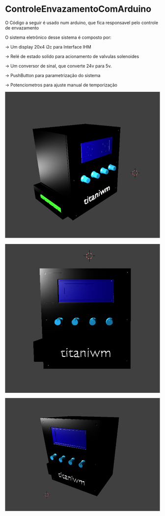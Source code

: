 # ControleEnvazamentoComArduino


O Código a seguir é usado num arduino, que fica responsavel pelo controle de envazamento

O sistema eletrônico desse sistema é composto por:

-> Um display 20x4 i2c para Interface IHM

-> Relé de estado solido para acionamento de valvulas solenoides

-> Um conversor de sinal, que converte 24v para 5v.

-> PushButton para parametrização do sistema

-> Potenciometros para ajuste manual de temporização


<p align="center">
  <img src=https://raw.githubusercontent.com/pkaislan123/ControleEnvazamentoComArduino/main/1.png title="hover text">
</p>

<p align="center">
  <img src=https://raw.githubusercontent.com/pkaislan123/ControleEnvazamentoComArduino/main/2.png title="hover text">
</p>

<p align="center">
  <img src=https://raw.githubusercontent.com/pkaislan123/ControleEnvazamentoComArduino/main/3.png title="hover text">
</p>


